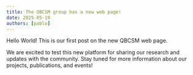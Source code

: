 ```yaml
---
title: The QBCSM group has a new web page!
date: 2025-05-19
authors: [pablo]
---
```


Hello World! This is our first post on the new QBCSM web page.

We are excited to test this new platform for sharing our research and updates with the community. Stay tuned for more information about our projects, publications, and events!

<!-- We can insert HTML or MD code and images! -->

